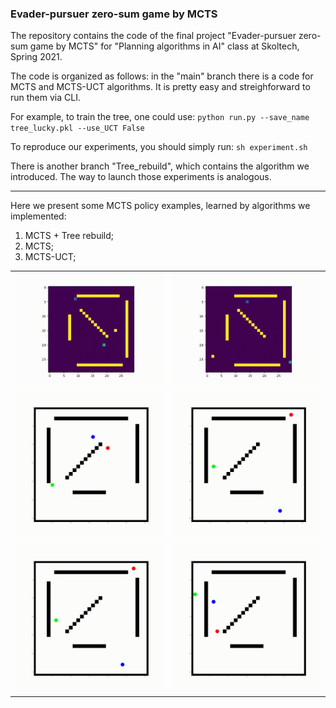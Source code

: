 ### Evader-pursuer zero-sum game by MCTS

The repository contains the code of the final project "Evader-pursuer zero-sum game by MCTS" for "Planning algorithms in AI" class at Skoltech, Spring 2021.

The code is organized as follows: in the "main" branch there is a code for MCTS and MCTS-UCT algorithms. It is pretty easy and streighforward to run them via CLI.

For example, to train the tree, one could use:
`python run.py --save_name tree_lucky.pkl --use_UCT False`


To reproduce our experiments, you should simply run:
`sh experiment.sh`


There is another branch "Tree_rebuild", which contains the algorithm we introduced.
The way to launch those experiments is analogous.

-------

Here we present some MCTS policy examples, learned by algorithms we implemented:

1.   MCTS + Tree rebuild;
2.   MCTS;
3.   MCTS-UCT;


<table style="width:100%; table-layout:fixed;">
  <tr>
    <td><img width="480px" src="./gif/goal_reached_1.gif"></td>
    <td><img width="480px" src="./gif/goal_not_reached.gif"></td>
  </tr>

  <tr>
    <td><img width="480px" src="./gif/tree__use_UCT_False__seed_203.gif"></td>
    <td><img width="480px" src="./gif/tree__use_UCT_False__seed_200.gif"></td>
  </tr>
  <tr>
    <td><img width="480px" src="./gif/tree__use_UCT_True__seed_200.gif"></td>
    <td><img width="480px" src="./gif/tree__use_UCT_True__seed_201.gif"></td>
  </tr>


</table>
